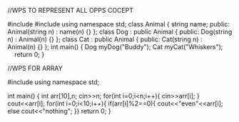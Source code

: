 //WPS TO REPRESENT ALL OPPS COCEPT

#include <iostream>
#include <string>
using namespace std;
class Animal {
    string name;
public:
    Animal(string n) : name(n) {}
};
class Dog : public Animal {
public:
    Dog(string n) : Animal(n) {}
};
class Cat : public Animal {
public:
    Cat(string n) : Animal(n) {}
};
int main() {
    Dog myDog("Buddy");
    Cat myCat("Whiskers");
    return 0;
}

//WPS FOR ARRAY

#include<iostram>
using namespace std;

int main() {
    int arr[10],n;
    cin>>n;
    for(int i=0;i<n;i++){
        cin>>arr[i];
}
cout<<arr[i];
for(int i=0;i<10;i++){
    if(arr[i]%2==0){
        cout<<"even"<<arr[i];
        else
        cout<<"nothing";
    }}
    return 0;
}



